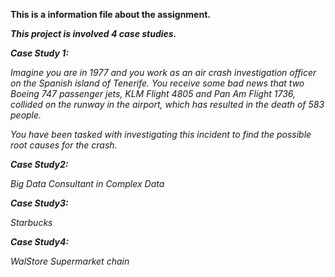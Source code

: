 **This is a information file about the assignment.**

***This project is involved 4 case studies.***

***Case Study 1:***

*Imagine you are in 1977 and you work as an air crash investigation officer on the Spanish island of Tenerife. You receive some bad news that two Boeing 747 passenger jets, KLM Flight 4805 and Pan Am Flight 1736, collided on the runway in the airport, which has resulted in the death of 583 people.*
 
*You have been tasked with investigating this incident to find the possible root causes for the crash.*

***Case Study2:***

*Big Data Consultant in Complex Data*

***Case Study3:***

*Starbucks*

***Case Study4:***

*WalStore Supermarket chain*

